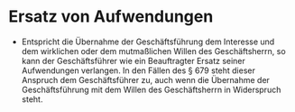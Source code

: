 # Ersatz von Aufwendungen

- Entspricht die Übernahme der Geschäftsführung dem Interesse und dem wirklichen oder dem mutmaßlichen Willen des Geschäftsherrn, so kann der Geschäftsführer wie ein Beauftragter Ersatz seiner Aufwendungen verlangen. In den Fällen des § 679 steht dieser Anspruch dem Geschäftsführer zu, auch wenn die Übernahme der Geschäftsführung mit dem Willen des Geschäftsherrn in Widerspruch steht.

